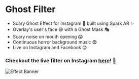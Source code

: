 # Ghost Filter

- Scary Ghost Effect for Instagram 👻 built using Spark AR ✨
- Overlay's user's face 😃 with a Ghost Mask 🎭 
- Scary noise on mouth opening 😱 
- Continuous horror background music 😨 
- Live on Instagram and Facebook 😍

### Checkout the live filter on Instagram [here](https://www.instagram.com/ar/1303042073214700/)! 👻

![Effect Banner](https://i.imgur.com/wO5nhAB.gif)
